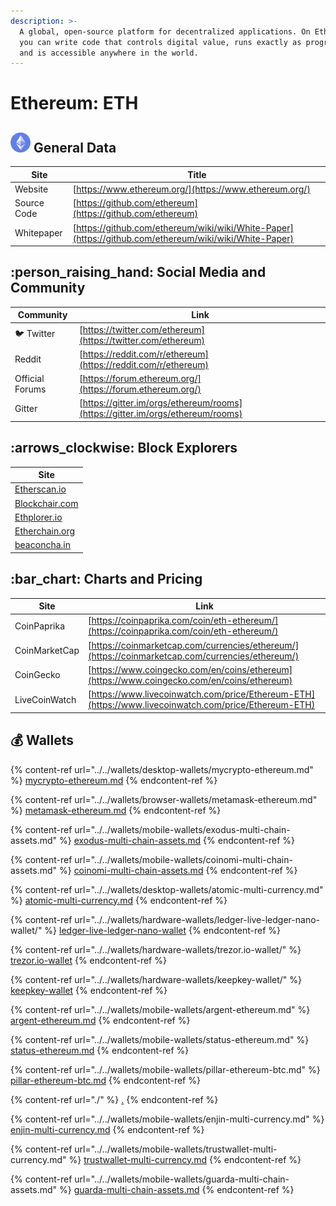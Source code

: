 ```yaml
---
description: >-
  A global, open-source platform for decentralized applications. On Ethereum,
  you can write code that controls digital value, runs exactly as programmed,
  and is accessible anywhere in the world.
---
```


# Ethereum: ETH

## <img src="../../.gitbook/assets/eth.png" alt="" data-size="original"> General Data

| Site        | Title                                                                                                  |
| ----------- | ------------------------------------------------------------------------------------------------------ |
| Website     | [https://www.ethereum.org/](https://www.ethereum.org/)                                                 |
| Source Code | [https://github.com/ethereum](https://github.com/ethereum)                                             |
| Whitepaper  | [https://github.com/ethereum/wiki/wiki/White-Paper](https://github.com/ethereum/wiki/wiki/White-Paper) |

## :person\_raising\_hand: Social Media and Community

| Community       | Link                                                                           |
| --------------- | ------------------------------------------------------------------------------ |
| :bird: Twitter  | [https://twitter.com/ethereum](https://twitter.com/ethereum)                   |
| Reddit          | [https://reddit.com/r/ethereum](https://reddit.com/r/ethereum)                 |
| Official Forums | [https://forum.ethereum.org/](https://forum.ethereum.org/)                     |
| Gitter          | [https://gitter.im/orgs/ethereum/rooms](https://gitter.im/orgs/ethereum/rooms) |

## :arrows\_clockwise: Block Explorers

| Site                                              |
| ------------------------------------------------- |
| [Etherscan.io](https://etherscan.io/)             |
| [Blockchair.com](https://blockchair.com/ethereum) |
| [Ethplorer.io](https://ethplorer.io/)             |
| [Etherchain.org](https://etherchain.org/)         |
| [beaconcha.in](https://beaconcha.in/)             |

## :bar\_chart: Charts and Pricing

| Site          | Link                                                                                                 |
| ------------- | ---------------------------------------------------------------------------------------------------- |
| CoinPaprika   | [https://coinpaprika.com/coin/eth-ethereum/](https://coinpaprika.com/coin/eth-ethereum/)             |
| CoinMarketCap | [https://coinmarketcap.com/currencies/ethereum/](https://coinmarketcap.com/currencies/ethereum/)     |
| CoinGecko     | [https://www.coingecko.com/en/coins/ethereum](https://www.coingecko.com/en/coins/ethereum)           |
| LiveCoinWatch | [https://www.livecoinwatch.com/price/Ethereum-ETH](https://www.livecoinwatch.com/price/Ethereum-ETH) |

## :moneybag: Wallets

{% content-ref url="../../wallets/desktop-wallets/mycrypto-ethereum.md" %}
[mycrypto-ethereum.md](../../wallets/desktop-wallets/mycrypto-ethereum.md)
{% endcontent-ref %}

{% content-ref url="../../wallets/browser-wallets/metamask-ethereum.md" %}
[metamask-ethereum.md](../../wallets/browser-wallets/metamask-ethereum.md)
{% endcontent-ref %}

{% content-ref url="../../wallets/mobile-wallets/exodus-multi-chain-assets.md" %}
[exodus-multi-chain-assets.md](../../wallets/mobile-wallets/exodus-multi-chain-assets.md)
{% endcontent-ref %}

{% content-ref url="../../wallets/mobile-wallets/coinomi-multi-chain-assets.md" %}
[coinomi-multi-chain-assets.md](../../wallets/mobile-wallets/coinomi-multi-chain-assets.md)
{% endcontent-ref %}

{% content-ref url="../../wallets/desktop-wallets/atomic-multi-currency.md" %}
[atomic-multi-currency.md](../../wallets/desktop-wallets/atomic-multi-currency.md)
{% endcontent-ref %}

{% content-ref url="../../wallets/hardware-wallets/ledger-live-ledger-nano-wallet/" %}
[ledger-live-ledger-nano-wallet](../../wallets/hardware-wallets/ledger-live-ledger-nano-wallet/)
{% endcontent-ref %}

{% content-ref url="../../wallets/hardware-wallets/trezor.io-wallet/" %}
[trezor.io-wallet](../../wallets/hardware-wallets/trezor.io-wallet/)
{% endcontent-ref %}

{% content-ref url="../../wallets/hardware-wallets/keepkey-wallet/" %}
[keepkey-wallet](../../wallets/hardware-wallets/keepkey-wallet/)
{% endcontent-ref %}

{% content-ref url="../../wallets/mobile-wallets/argent-ethereum.md" %}
[argent-ethereum.md](../../wallets/mobile-wallets/argent-ethereum.md)
{% endcontent-ref %}

{% content-ref url="../../wallets/mobile-wallets/status-ethereum.md" %}
[status-ethereum.md](../../wallets/mobile-wallets/status-ethereum.md)
{% endcontent-ref %}

{% content-ref url="../../wallets/mobile-wallets/pillar-ethereum-btc.md" %}
[pillar-ethereum-btc.md](../../wallets/mobile-wallets/pillar-ethereum-btc.md)
{% endcontent-ref %}

{% content-ref url="./" %}
[.](./)
{% endcontent-ref %}

{% content-ref url="../../wallets/mobile-wallets/enjin-multi-currency.md" %}
[enjin-multi-currency.md](../../wallets/mobile-wallets/enjin-multi-currency.md)
{% endcontent-ref %}

{% content-ref url="../../wallets/mobile-wallets/trustwallet-multi-currency.md" %}
[trustwallet-multi-currency.md](../../wallets/mobile-wallets/trustwallet-multi-currency.md)
{% endcontent-ref %}

{% content-ref url="../../wallets/mobile-wallets/guarda-multi-chain-assets.md" %}
[guarda-multi-chain-assets.md](../../wallets/mobile-wallets/guarda-multi-chain-assets.md)
{% endcontent-ref %}

